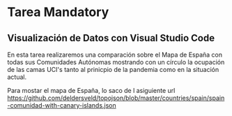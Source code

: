# Tarea Mandatory

## Visualización de Datos con Visual Studio Code

En esta tarea realizaremos una comparación sobre el Mapa de España con todas sus Comunidades Autónomas mostrando con un círculo la ocupación de las camas UCI's tanto al prinicpio de la pandemia como en la situación actual.

Para mostar el mapa de España, lo saco de l asiguiente url
https://github.com/deldersveld/topojson/blob/master/countries/spain/spain-comunidad-with-canary-islands.json

